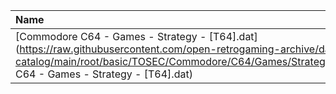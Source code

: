 |Name|Size|
|:---|---:|
|[Commodore C64 - Games - Strategy - [T64].dat](https://raw.githubusercontent.com/open-retrogaming-archive/dat-catalog/main/root/basic/TOSEC/Commodore/C64/Games/Strategy/[T64]/Commodore C64 - Games - Strategy - [T64].dat)|398573|
